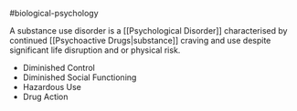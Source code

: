 #biological-psychology 

A substance use disorder is a [[Psychological Disorder]] characterised by continued [[Psychoactive Drugs|substance]] craving and use despite significant life disruption and or physical risk.

* Diminished Control
* Diminished Social Functioning
* Hazardous Use
* Drug Action